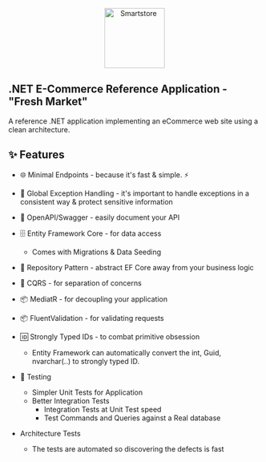 <p align="center">
	<a>
		<img src="assets/freshmarket.jpg" alt="Smartstore" width="120">
	</a>
</p>

## .NET E-Commerce Reference Application - "Fresh Market"

A reference .NET application implementing an eCommerce web site using a clean architecture.

## ✨ Features

- 🌐 Minimal Endpoints - because it's fast & simple. ⚡
- 🔑 Global Exception Handling - it's important to handle exceptions in a consistent way & protect sensitive information
- 📝 OpenAPI/Swagger - easily document your API
- 🗄️ Entity Framework Core - for data access
    - Comes with Migrations & Data Seeding
- 🧩 Repository Pattern - abstract EF Core away from your business logic
- 🔀 CQRS - for separation of concerns
- 📦 MediatR - for decoupling your application
- 📦 FluentValidation - for validating requests
- 🆔 Strongly Typed IDs - to combat primitive obsession
    - Entity Framework can automatically convert the int, Guid, nvarchar(..) to strongly typed ID.
      
- 🧪 Testing
    - Simpler Unit Tests for Application
    - Better Integration Tests
        - Integration Tests at Unit Test speed
        - Test Commands and Queries against a Real database

- Architecture Tests
    - The tests are automated so discovering the defects is fast
<!-- Commenting out pending #101  - Mutation Testing
    - Test our tests!
    - Helps discover the false-positives in our tests
      - you will know when your tests pass when they should have failed
    - Inserts bugs into the production code to make sure our tests are effective and testing the right behavior
    - Using [Stryker Mutator](https://stryker-mutator.io/) -->
